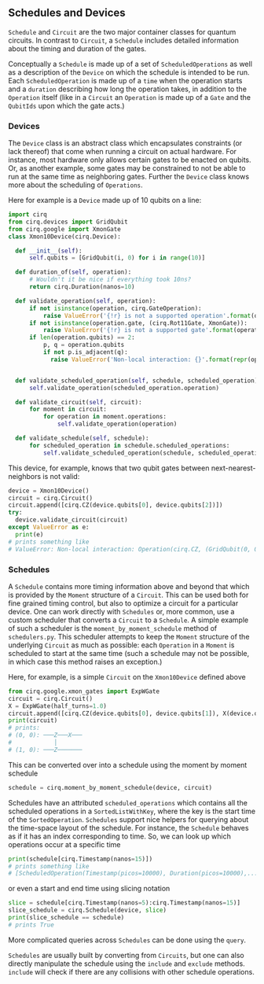 ## Schedules and Devices

``Schedule`` and ``Circuit`` are the two major container classes for
quantum circuits.  In contrast to ``Circuit``, a ``Schedule`` includes
detailed information about the timing and duration of the gates.

Conceptually a ``Schedule`` is made up of a set of ``ScheduledOperations``
as well as a description of the ``Device`` on which the schedule is
intended to be run.  Each ``ScheduledOperation`` is made up of a ``time``
when the operation starts and a ``duration`` describing how long the
operation takes, in addition to the ``Operation`` itself (like in a
``Circuit`` an ``Operation`` is made up of a ``Gate`` and the ``QubitIds``
upon which the gate acts.)

### Devices

The ``Device`` class is an abstract class which encapsulates constraints
(or lack thereof) that come when running a circuit on actual hardware.
For instance, most hardware only allows certain gates to be enacted
on qubits.  Or, as another example, some gates may be constrained to not
be able to run at the same time as neighboring gates.  Further the
``Device`` class knows more about the scheduling of ``Operations``.

Here for example is a ``Device`` made up of 10 qubits on a line:
```python
import cirq
from cirq.devices import GridQubit
from cirq.google import XmonGate
class Xmon10Device(cirq.Device):

  def __init__(self):
      self.qubits = [GridQubit(i, 0) for i in range(10)]

  def duration_of(self, operation):
      # Wouldn't it be nice if everything took 10ns?
      return cirq.Duration(nanos=10)

  def validate_operation(self, operation):
      if not isinstance(operation, cirq.GateOperation):
          raise ValueError('{!r} is not a supported operation'.format(operation))
      if not isinstance(operation.gate, (cirq.Rot11Gate, XmonGate)):
          raise ValueError('{!r} is not a supported gate'.format(operation.gate))
      if len(operation.qubits) == 2:
          p, q = operation.qubits
          if not p.is_adjacent(q):
            raise ValueError('Non-local interaction: {}'.format(repr(operation)))


  def validate_scheduled_operation(self, schedule, scheduled_operation):
      self.validate_operation(scheduled_operation.operation)

  def validate_circuit(self, circuit):
      for moment in circuit:
          for operation in moment.operations:
              self.validate_operation(operation)

  def validate_schedule(self, schedule):
      for scheduled_operation in schedule.scheduled_operations:
          self.validate_scheduled_operation(schedule, scheduled_operation)
```
This device, for example, knows that two qubit gates between
next-nearest-neighbors is not valid:
```python
device = Xmon10Device()
circuit = cirq.Circuit()
circuit.append([cirq.CZ(device.qubits[0], device.qubits[2])])
try: 
  device.validate_circuit(circuit)
except ValueError as e:
  print(e)
# prints something like
# ValueError: Non-local interaction: Operation(cirq.CZ, (GridQubit(0, 0), GridQubit(2, 0)))
```

### Schedules

A ``Schedule`` contains more timing information above and beyond
that which is provided by the ``Moment`` structure of a ``Circuit``.
This can be used both for fine grained timing control, but also to
optimize a circuit for a particular device.  One can work directly
with ``Schedules`` or, more common, use a custom scheduler that
converts a ``Circuit`` to a ``Schedule``.  A simple example of
such a scheduler is the ``moment_by_moment_schedule`` method of
``schedulers.py``.  This scheduler attempts to keep the ``Moment``
structure of the underlying ``Circuit`` as much as possible:
each ``Operation`` in a ``Moment`` is scheduled to start at the 
same time (such a schedule may not be possible, in which case this
method raises an exception.)

Here, for example, is a simple ``Circuit`` on the ``Xmon10Device`` 
defined above
```python
from cirq.google.xmon_gates import ExpWGate
circuit = cirq.Circuit()
X = ExpWGate(half_turns=1.0)
circuit.append([cirq.CZ(device.qubits[0], device.qubits[1]), X(device.qubits[0])])
print(circuit)
# prints:
# (0, 0): ───Z───X───
#            │
# (1, 0): ───Z───────
```
This can be converted over into a schedule using the moment by
moment schedule
```python
schedule = cirq.moment_by_moment_schedule(device, circuit)
```
Schedules have an attributed ``scheduled_operations`` which contains
all the scheduled operations in a ``SortedListWithKey``, where the
key is the start time of the ``SortedOperation``. ``Schedules`` support
nice helpers for querying about the time-space layout of the schedule.
For instance, the ``Schedule`` behaves as if it has an index corresponding
to time.  So, we can look up which operations occur at a specific time
```python
print(schedule[cirq.Timestamp(nanos=15)])
# prints something like 
# [ScheduledOperation(Timestamp(picos=10000), Duration(picos=10000),...)]
```
or even a start and end time using slicing notation
```python
slice = schedule[cirq.Timestamp(nanos=5):cirq.Timestamp(nanos=15)]
slice_schedule = cirq.Schedule(device, slice)
print(slice_schedule == schedule)
# prints True
```
More complicated queries across ``Schedules`` can be done using the
``query``.

``Schedules`` are usually built by converting from ``Circuits``,
but one can also directly manipulate the schedule using the 
``include`` and ``exclude`` methods.  ``include`` will check
if there are any collisions with other schedule operations.
